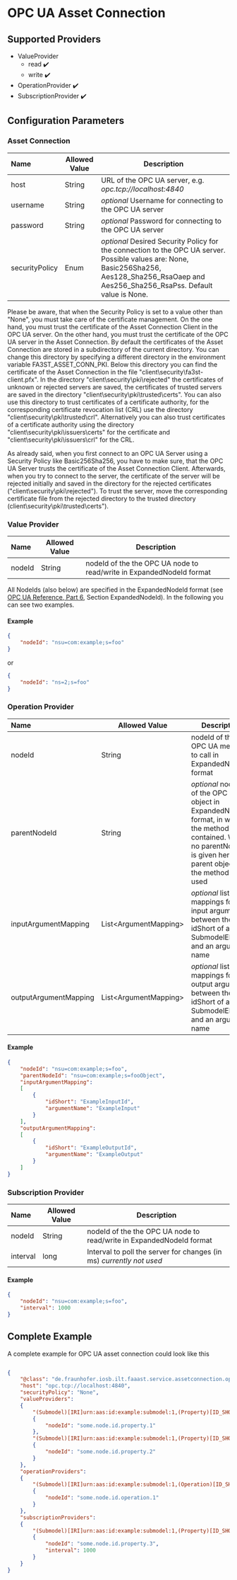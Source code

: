 # OPC UA Asset Connection

## Supported Providers

-   ValueProvider
    -   read ✔️
	-   write ✔️
-   OperationProvider ✔️
-   SubscriptionProvider ✔️

## Configuration Parameters

### Asset Connection

| Name | Allowed Value | Description |
|:--| -- | -- |
| host | String | URL of the OPC UA server, e.g. _opc.tcp://localhost:4840_ |
| username | String | _optional_ Username for connecting to the OPC UA server |
| password | String | _optional_ Password for connecting to the OPC UA server |
| securityPolicy | Enum | _optional_ Desired Security Policy for the connection to the OPC UA server. Possible values are: None, Basic256Sha256, Aes128_Sha256_RsaOaep and Aes256_Sha256_RsaPss. Default value is None. |

Please be aware, that when the Security Policy is set to a value other than "None", you must take care of the certificate management.
On the one hand, you must trust the certificate of the Asset Connection Client in the OPC UA server.
On the other hand, you must trust the certificate of the OPC UA server in the Asset Connection.
By default the certificates of the Asset Connection are stored in a subdirectory of the current directory.
You can change this directory by specifying a different directory in the environment variable FA3ST_ASSET_CONN_PKI.
Below this directory you can find the certificate of the Asset Connection in the file "client\security\fa3st-client.pfx".
In the directory "client\security\pki\rejected" the certificates of unknown or rejected servers are saved, the certificates of trusted servers are saved in the directory "client\security\pki\trusted\certs". You can also use this directory to trust certificates of a certificate authority, for the corresponding certificate revocation list (CRL) use the directory "client\security\pki\trusted\crl".
Alternatively you can also trust certificates of a certificate authority using the directory "client\security\pki\issuers\certs" for the certificate and "client\security\pki\issuers\crl" for the CRL.

As already said, when you first connect to an OPC UA Server using a Security Policy like Basic256Sha256, you have to make sure, that the OPC UA Server trusts the certificate of the Asset Connection Client. Afterwards, when you try to connect to the server, the certificate of the server will be rejected initially and saved in the directory for the rejected certificates ("client\security\pki\rejected").
To trust the server, move the corresponding certificate file from the rejected directory to the trusted directory (client\security\pki\trusted\certs").

### Value Provider

| Name | Allowed Value | Description |
|:--| -- | -- |
| nodeId | String | nodeId of the the OPC UA node to read/write in ExpandedNodeId format |

All NodeIds (also below) are specified in the ExpandedNodeId format (see [OPC UA Reference, Part 6](https://reference.opcfoundation.org/v104/Core/docs/Part6/5.3.1/), Section ExpandedNodeId). In the following you can see two examples.

#### Example

```json
{
	"nodeId": "nsu=com:example;s=foo"
}
```

or

```json
{
	"nodeId": "ns=2;s=foo"
}
```

### Operation Provider

| Name | Allowed Value | Description |
|:--| -- | -- |
| nodeId | String | nodeId of the OPC UA method to call in ExpandedNodeId format |
| parentNodeId | String | _optional_ nodeId of the OPC UA object in ExpandedNodeId format, in which the method is contained. When no parentNodeId is given here, the parent object of the method is used |
| inputArgumentMapping | List&lt;ArgumentMapping&gt; | _optional_ list of mappings for input arguments between the idShort of a SubmodelElement and an argument name
| outputArgumentMapping | List&lt;ArgumentMapping&gt; | _optional_ list of mappings for output arguments between the idShort of a SubmodelElement and an argument name

#### Example

```json
{
	"nodeId": "nsu=com:example;s=foo",
	"parentNodeId": "nsu=com:example;s=fooObject",
	"inputArgumentMapping": 
	[
		{
			"idShort": "ExampleInputId",
			"argumentName": "ExampleInput"
		}
	],
	"outputArgumentMapping": 
	[
		{
			"idShort": "ExampleOutputId",
			"argumentName": "ExampleOutput"
		}
	]
}
```

### Subscription Provider

| Name | Allowed Value | Description |
|:--| -- | -- |
| nodeId | String | nodeId of the the OPC UA node to read/write in ExpandedNodeId format |
| interval | long | Interval to poll the server for changes (in ms) _currently not used_

#### Example

```json
{
	"nodeId": "nsu=com:example;s=foo",
	"interval": 1000
}
```

## Complete Example

A complete example for OPC UA asset connection could look like this

```json

{
	"@class": "de.fraunhofer.iosb.ilt.faaast.service.assetconnection.opcua.OpcUaAssetConnection",
	"host": "opc.tcp://localhost:4840",
	"securityPolicy": "None",
	"valueProviders":
	{
		"(Submodel)[IRI]urn:aas:id:example:submodel:1,(Property)[ID_SHORT]Property1":
		{
			"nodeId": "some.node.id.property.1"
		},
		"(Submodel)[IRI]urn:aas:id:example:submodel:1,(Property)[ID_SHORT]Property2":
		{
			"nodeId": "some.node.id.property.2"
		}
	},
	"operationProviders":
	{
		"(Submodel)[IRI]urn:aas:id:example:submodel:1,(Operation)[ID_SHORT]Operation1":
		{
			"nodeId": "some.node.id.operation.1"
		}
	},
	"subscriptionProviders":
	{
		"(Submodel)[IRI]urn:aas:id:example:submodel:1,(Property)[ID_SHORT]Property3":
		{
			"nodeId": "some.node.id.property.3",
			"interval": 1000
		}
	}
}
```
